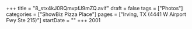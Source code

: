 +++
title = "8_stx4kJ0RQmvpfJ9mZQ.avif"
draft = false
tags = ["Photos"]
categories = ["ShowBiz Pizza Place"]
pages = ["Irving, TX (4441 W Airport Fwy Ste 215)"]
startDate = ""
+++
2001
